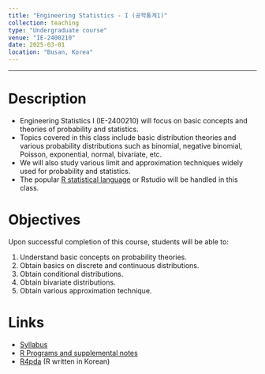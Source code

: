 ```yaml
---
title: "Engineering Statistics - I (공학통계1)"
collection: teaching
type: "Undergraduate course"
venue: "IE-2400210"
date: 2025-03-01
location: "Busan, Korea"
---
```

---

Description
======
+ Engineering Statistics I (IE-2400210) 
  will focus on basic concepts and theories of probability and statistics.  <br />
+  Topics covered in this class include basic distribution theories and
 various probability distributions such
as binomial, negative binomial, Poisson, exponential, normal,
bivariate, etc.
+ We will also study various limit and approximation techniques widely
used for probability and statistics.
+ The popular [R statistical language](https://www.r-project.org/) 
  or Rstudio will be handled in this class.

Objectives 
======
Upon successful completion of this course, students will be able to:
1. Understand basic concepts on probability theories.
1. Obtain basics on discrete and continuous distributions.
1. Obtain conditional distributions.
1. Obtain bivariate distributions.
1. Obtain various approximation technique.

Links
======
+ [Syllabus](/files/syllabus/syl-IE-2400210-2025.pdf)
+ [R Programs and supplemental notes](https://github.com/AppliedStat/class/tree/master/Stat)
+ [R4pda](https://enook.jbnu.ac.kr/16/ch01/01/r4pda.pdf) (R written in Korean)


